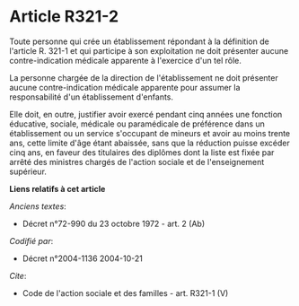 # Article R321-2

Toute personne qui crée un établissement répondant à la définition de l'article R. 321-1 et qui participe à son exploitation
ne doit présenter aucune contre-indication médicale apparente à l'exercice d'un tel rôle.

La personne chargée de la direction de l'établissement ne doit présenter aucune contre-indication médicale apparente pour
assumer la responsabilité d'un établissement d'enfants.

Elle doit, en outre, justifier avoir exercé pendant cinq années une fonction éducative, sociale, médicale ou paramédicale de
préférence dans un établissement ou un service s'occupant de mineurs et avoir au moins trente ans, cette limite d'âge étant
abaissée, sans que la réduction puisse excéder cinq ans, en faveur des titulaires des diplômes dont la liste est fixée par
arrêté des ministres chargés de l'action sociale et de l'enseignement supérieur.

**Liens relatifs à cet article**

_Anciens textes_:

  - Décret n°72-990 du 23 octobre 1972 - art. 2 (Ab)

_Codifié par_:

  - Décret n°2004-1136 2004-10-21

_Cite_:

  - Code de l'action sociale et des familles - art. R321-1 (V)
